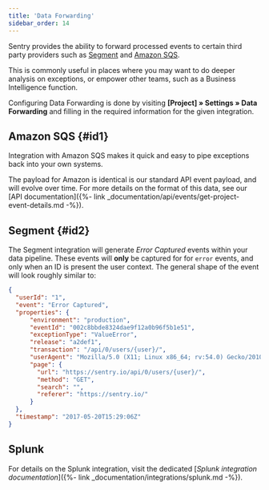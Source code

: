```yaml
---
title: 'Data Forwarding'
sidebar_order: 14
---
```


Sentry provides the ability to forward processed events to certain third party providers such as [Segment](https://segment.com) and [Amazon SQS](https://aws.amazon.com/sqs/).

This is commonly useful in places where you may want to do deeper analysis on exceptions, or empower other teams, such as a Business Intelligence function.

Configuring Data Forwarding is done by visiting **[Project] » Settings » Data Forwarding** and filling in the required information for the given integration.

## Amazon SQS {#id1}

Integration with Amazon SQS makes it quick and easy to pipe exceptions back into your own systems.

The payload for Amazon is identical is our standard API event payload, and will evolve over time. For more details on the format of this data, see our [API documentation]({%- link _documentation/api/events/get-project-event-details.md -%}).

## Segment {#id2}

The Segment integration will generate _Error Captured_ events within your data pipeline. These events will **only** be captured for for `error` events, and only when an ID is present the user context. The general shape of the event will look roughly similar to:

```json
{
  "userId": "1",
  "event": "Error Captured",
  "properties": {
      "environment": "production",
      "eventId": "002c8bbde8324dae9f12a0b96f5b1e51",
      "exceptionType": "ValueError",
      "release": "a2def1",
      "transaction": "/api/0/users/{user}/",
      "userAgent": "Mozilla/5.0 (X11; Linux x86_64; rv:54.0) Gecko/20100101 Firefox/54.0",
      "page": {
        "url": "https://sentry.io/api/0/users/{user}/",
        "method": "GET",
        "search": "",
        "referer": "https://sentry.io/"
      }
  },
  "timestamp": "2017-05-20T15:29:06Z"
}
```

## Splunk

For details on the Splunk integration, visit the dedicated [_Splunk integration documentation_]({%- link _documentation/integrations/splunk.md -%}).
